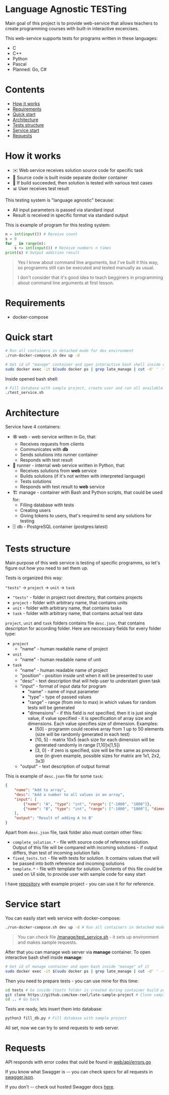 # Language Agnostic TESTing

Main goal of this project is to provide web-service that allows teachers to create programming courses with built-in interactive excercises.

This web-service supports tests for programs written in these languages:

* C
* C++
* Python
* Pascal
* Planned: Go, C#

# Contents
- [How it works](#how-it-works)
- [Requirements](#requirements)
- [Quick start](#quick-start)
- [Architecture](#architecture)
- [Tests structure](#tests-structure)
- [Service start](#service-start)
- [Requests](#requests)

# How it works

* ✉️ Web service receives solution source code for specific task
* 🔨 Source code is built inside separate docker container
* 🧪 If build succeeded, then solution is tested with various test cases
* 📊 User receives test result

This testing system is "language agnostic" because:

* All input parameters is passed via standard input
* Result is received in specific format via standard output

This is example of program for this testing system:

```python
n = int(input()) # Receive count
s = 0
for _ in range(n):
    s += int(input()) # Receive numbers n times
print(s) # Output addition result
```

> Yes I know about command line arguments, but I've built it this way, so programms still can be executed and tested manually as usual.
> 
> I don't consider that it's good idea to teach begginers in programming about command line arguments at first lesson.

# Requirements

* docker-compose

# Quick start

```bash
# Run all containers in detached mode for dev environment
./run-docker-compose.sh dev up -d

# Get id of "manage" container and open interactive bash shell inside of it
sudo docker exec -it $(sudo docker ps | grep late_manage | cut -d' ' -f1) bash
```

Inside opened bash shell:

```bash
# Fill database with sample project, create user and run all available requests
./test_service.sh
```

# Architecture

Service have 4 containers:

* 🕸 web - web service written in Go, that:
	* Receives requests from clients
	* Communicates with **db**
	* Sends solutions into runner container
	* Responds with test result
* 🏃 runner - internal web service written in Python, that:
	* Receives solutions from **web** service
	* Builds solutions (if it's not written with interpreted language)
	* Tests solutions
	* Responds with test result to **web** service
* 🏗 manage - container with Bash and Python scripts, that could be used for:
	* Filling database with tests
	* Creating users
	* Giving tokens to users, that's required to send any solutions for testing
* 🗄 db - PostgreSQL container (postgres:latest)

# Tests structure

Main purpose of this web service is testing of specific programms, so let's figure out how you need to set them up.

Tests is organized this way:

`"tests"` -> `project` -> `unit` -> `task`

* `"tests"` - folder in project root directory, that contains projects
* `project` - folder with arbitrary name, that contains units
* `unit` - folder with arbitrary name, that contains tasks
* `task` - folder with arbitrary name, that contains actual test data

`project`, `unit` and `task` folders contains file `desc.json`, that contains descripton for according folder. Here are neccessary fields for every folder type:

* `project`
	* "name" - human readable name of project
* `unit`
	* "name" - human readable name of unit
* `task`
	* "name" - human readable name of project
	* "position" - position inside unit when it will be presented to user
	* "desc" - text description that will help user to understant given task
	* "input" - format of input data for program
		* "name" - name of input parameter
		* "type" - type of passed values
		* "range" - range (from min to max) in which values for random tests will be generated
		* "dimensions" - if this field is not specified, then it is just single value, if value specified - it is specification of array size and dimensions. Each value specifies size of dimension. Examples:
			* [50] - programm could receive array from 1 up to 50 elements (size will be randomly generated in each test)
			* [10, 5] - matrix 10x5 (each size for each dimension will be generated randomly in range [1,10]x[1,5])
			* [3, 0] - if zero is specified, size will be the same as previous one (in given example, possible sizes for matrix are 1x1, 2x2, 3x3)
	* "output" - text description of output format

This is example of `desc.json` file for some `task`:

```json
{
	"name": "Add to array",
	"desc": "Add a number to all values in an array",
	"input": [
		{"name": "A", "type": "int", "range": ["-1000", "1000"]}, 
		{"name": "B", "type": "int", "range": ["-1000", "1000"], "dimensions": [50]}
	],
	"output": "Result of adding A to B"
}
```

Apart from `desc.json` file, task folder also must contain other files:

* `complete_solution.*` - file with source code of reference solution. Output of this file will be compared with incoming solutions - if output differs, than test of incoming solution fails
* `fixed_tests.txt` - file with tests for solution. It contains values that will be passed into both reference and incoming solutions
* `template.*` - file with template for solution. Contents of this file could be used on UI side, to provide user with sample code for easy start

I have [repository](https://github.com/kee-reel/late-sample-project) with example project - you can use it for for reference.

# Service start

You can easily start web service with docker-compose:

```bash
./run-docker-compose.sh dev up -d # Run all containers in detached mode for dev environment
```

> You can check file [/manage/test\_service.sh](/manage/test_service.sh) - it sets up environment and makes sample requests.

After that you can manage web server via **manage** container. To open interactive bash shell inside **manage**:

```bash
# Get id of manage container and open bash inside "manage" of it
sudo docker exec -it $(sudo docker ps | grep late_manage | cut -d' ' -f1) bash
```

Then you need to prepare tests - you can use mine for this time:

```bash
cd tests # Go inside (tests folder is created during container build process)
git clone https://github.com/kee-reel/late-sample-project # Clone sample project
cd .. # Go back
```

Tests are ready, lets insert them into database:

```bash
python3 fill_db.py # Fill database with sample project
```

All set, now we can try to send requests to web server.

# Requests

API responds with error codes that ould be found in [web/api/errors.go](/web/api/errors.go)

If you know what Swagger is -- you can check specs for all requests in [swagger.json](/web/docs/swagger.json).

If you don't -- check out hosted Swagger docs [here](https://kee-reel.com/cyber-api/).
